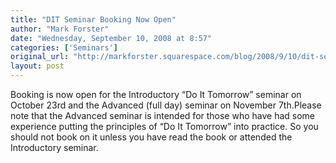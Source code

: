 ```yaml
---
title: "DIT Seminar Booking Now Open"
author: "Mark Forster"
date: "Wednesday, September 10, 2008 at 8:57"
categories: ['Seminars']
original_url: "http://markforster.squarespace.com/blog/2008/9/10/dit-seminar-booking-now-open.html"
layout: post
---
```


Booking is now open for the Introductory “Do It Tomorrow” seminar on October 23rd and the Advanced (full day) seminar on November 7th.Please note that the Advanced seminar is intended for those who have had some experience putting the principles of “Do It Tomorrow” into practice. So you should not book on it unless you have read the book or attended the Introductory seminar.
